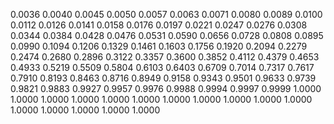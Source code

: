 0.0036 0.0040 0.0045 0.0050 0.0057 0.0063 0.0071 0.0080 0.0089 0.0100 0.0112 0.0126 0.0141 0.0158 0.0176 0.0197 0.0221 0.0247 0.0276 0.0308 0.0344 0.0384 0.0428 0.0476 0.0531 0.0590 0.0656 0.0728 0.0808 0.0895 0.0990 0.1094 0.1206 0.1329 0.1461 0.1603 0.1756 0.1920 0.2094 0.2279 0.2474 0.2680 0.2896 0.3122 0.3357 0.3600 0.3852 0.4112 0.4379 0.4653 0.4933 0.5219 0.5509 0.5804 0.6103 0.6403 0.6709 0.7014 0.7317 0.7617 0.7910 0.8193 0.8463 0.8716 0.8949 0.9158 0.9343 0.9501 0.9633 0.9739 0.9821 0.9883 0.9927 0.9957 0.9976 0.9988 0.9994 0.9997 0.9999 1.0000 1.0000 1.0000 1.0000 1.0000 1.0000 1.0000 1.0000 1.0000 1.0000 1.0000 1.0000 1.0000 1.0000 1.0000 1.0000
